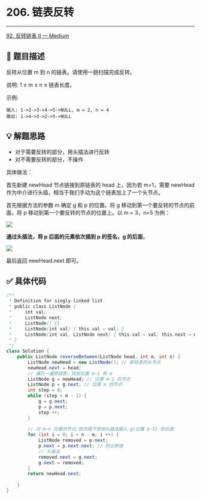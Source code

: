 # 206. 链表反转

---

[92. 反转链表 II — Medium](https://leetcode-cn.com/problems/reverse-linked-list-ii/)

## 📜 题目描述

反转从位置 m 到 n 的链表。请使用一趟扫描完成反转。

说明:
1 ≤ m ≤ n ≤ 链表长度。

示例:

```
输入: 1->2->3->4->5->NULL, m = 2, n = 4
输出: 1->4->3->2->5->NULL
```

## 💡 解题思路

- 对于需要反转的部分，用头插法进行反转
- 对不需要反转的部分，不操作

具体做法：

首先新建 newHead 节点链接到原链表的 head 上，因为若 m=1，需要 newHead 作为中介进行头插，相当于我们手动为这个链表加上了一个头节点。

首先根据方法的参数 m 确定 g 和 p 的位置。将 g 移动到第一个要反转的节点的前面，将 p 移动到第一个要反转的节点的位置上。以 m = 3，n=5 为例：

![](https://gitee.com/veal98/images/raw/master/img/20210224224201.png)

**通过头插法，将 p 后面的元素依次插到 p 的签名，g 的后面**。

![](https://gitee.com/veal98/images/raw/master/img/20210224224501.png)

最后返回 newHead.next 即可。

## ✅  具体代码 


```java
/**
 * Definition for singly-linked list.
 * public class ListNode {
 *     int val;
 *     ListNode next;
 *     ListNode() {}
 *     ListNode(int val) { this.val = val; }
 *     ListNode(int val, ListNode next) { this.val = val; this.next = next; }
 * }
 */
class Solution {
    public ListNode reverseBetween(ListNode head, int m, int n) {
        ListNode newHead = new ListNode(); // 新链表的头节点
        newHead.next = head; 
        // 遍历一遍原链表，找到位置 m-1 和 m
        ListNode g = newHead; // 位置 m-1 的节点
        ListNode p = g.next; // 位置 m 的节点
        int step = 0;
        while (step < m - 1) {
            g = g.next;
            p = p.next;
            step ++;
        }
        
        // 对 m~n 位置的节点,依次摘下使用头插法插入 g(位置 m-1) 的后面
        for (int i = 0; i < n - m; i ++) {
            ListNode removed = p.next;
            p.next = p.next.next; // 防止断链
            // 头插法
            removed.next = g.next;
            g.next = removed;
        }
        return newHead.next;
            
    }
}
```
